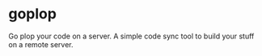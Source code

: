 # goplop
Go plop your code on a server. A simple code sync tool to build your stuff on a remote server.
